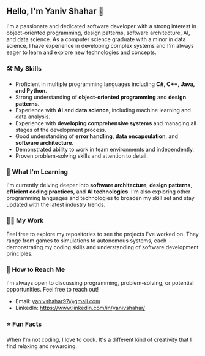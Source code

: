 ## Hello, I'm Yaniv Shahar 👋

I'm a passionate and dedicated software developer with a strong interest in object-oriented programming, design patterns, software architecture, AI, and data science. As a computer science graduate with a minor in data science, I have experience in developing complex systems and I'm always eager to learn and explore new technologies and concepts.

### 🛠️ My Skills

- Proficient in multiple programming languages including **C#, C++, Java, and Python**.
- Strong understanding of **object-oriented programming** and **design patterns**.
- Experience with **AI** and **data science**, including machine learning and data analysis.
- Experience with **developing comprehensive systems** and managing all stages of the development process.
- Good understanding of **error handling**, **data encapsulation**, and **software architecture**.
- Demonstrated ability to work in team environments and independently.
- Proven problem-solving skills and attention to detail.

### 🌱 What I'm Learning

I'm currently delving deeper into **software architecture**, **design patterns**, **efficient coding practices**, and **AI technologies**. I'm also exploring other programming languages and technologies to broaden my skill set and stay updated with the latest industry trends.

### 👨‍💻 My Work

Feel free to explore my repositories to see the projects I've worked on. They range from games to simulations to autonomous systems, each demonstrating my coding skills and understanding of software development principles.

### 🤝 How to Reach Me

I'm always open to discussing programming, problem-solving, or potential opportunities. Feel free to reach out!

- Email: yanivshahar97@gmail.com
- LinkedIn: https://www.linkedin.com/in/yanivshahar/

### ⭐ Fun Facts

When I'm not coding, I love to cook. It's a different kind of creativity that I find relaxing and rewarding.

